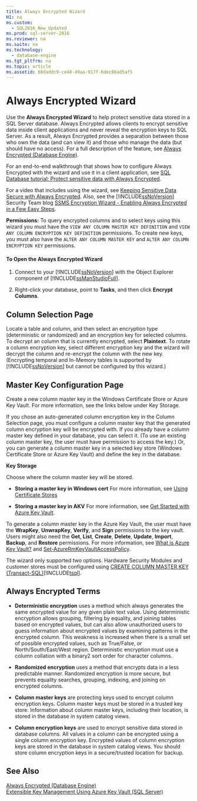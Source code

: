 ```yaml
---
title: Always Encrypted Wizard
H1: na
ms.custom: 
  - SQL2016_New_Updated
ms.prod: sql-server-2016
ms.reviewer: na
ms.suite: na
ms.technology: 
  - database-engine
ms.tgt_pltfrm: na
ms.topic: article
ms.assetid: 68daddc9-ce48-49aa-917f-6dec86ad5af5
---
```

# Always Encrypted Wizard
  Use the **Always Encrypted Wizard** to help protect sensitive data  stored in a SQL Server database. Always Encrypted allows clients to encrypt sensitive data inside client applications and never reveal the encryption keys to SQL Server. As a result, Always Encrypted provides a separation between those who own the data \(and can view it\) and those who manage the data \(but should have no access\).  For a full description of the feature, see [Always Encrypted &#40;Database Engine&#41;](../../Topics/TopicNameNotContainA/Always-Encrypted--Database-Engine-.md).  
  
 For an end\-to\-end walkthrough that shows how to configure Always Encrypted with the wizard and use it in a client application, see [SQL Database tutorial: Protect sensitive data with Always Encrypted](https://azure.microsoft.com/documentation/articles/sql-database-always-encrypted/).  
  
 For a video that includes using the wizard, see [Keeping Sensitive Data Secure with Always Encrypted](https://channel9.msdn.com/events/DataDriven/SQLServer2016/AlwaysEncrypted). Also, see the [!INCLUDE[ssNoVersion](../../Token/Other/ssNoVersion_md.md)] Security Team blog [SSMS Encryption Wizard \- Enabling Always Encrypted in a Few Easy Steps](http://blogs.msdn.com/b/sqlsecurity/archive/2015/11/01/ssms-encryption-wizard-enabling-always-encrypted-made-easy.aspx).  
  
 **Permissions:** To query encrypted columns and to select keys using this wizard you must have the `VIEW ANY COLUMN MASTER KEY DEFINITION` and `VIEW ANY COLUMN ENCRYPTION KEY DEFINITION` permissions. To create new keys, you must also have the `ALTER ANY COLUMN MASTER KEY` and `ALTER ANY COLUMN ENCRYPTION KEY` permissions.  
  
#### To Open the Always Encrypted Wizard  
  
1.  Connect to your [!INCLUDE[ssNoVersion](../../Token/Other/ssNoVersion_md.md)] with the Object Explorer component of [!INCLUDE[ssManStudioFull](../../Token/Other/ssManStudioFull_md.md)].  
  
2.  Right\-click your database, point to **Tasks**, and then click **Encrypt Columns**.  
  
## Column Selection Page  
 Locate a table and column, and then select an encryption type  \(deterministic or randomized\) and an encryption key for selected columns. To decrypt an column that is currently encrypted, select **Plaintext**. To rotate a column encryption key, select different encryption key and the wizard will decrypt the column and re\-encrypt the column with the new key. \(Encrypting temporal and In\-Memory tables is supported by [!INCLUDE[ssNoVersion](../../Token/Other/ssNoVersion_md.md)] but cannot be configured by this wizard.\)  
  
## Master Key Configuration Page  
 Create a new column master key in the Windows Certificate Store or Azure Key Vault. For more information, see the links below under Key Storage.  
  
 If you chose an auto\-generated column encryption key in the Column Selection page, you must configure a column master key that the generated column encryption key will be encrypted with. If you already have a column master key defined in your database, you can select it. \(To use an existing column master key, the user must have permission to access the key.\) Or, you can generate a column master key in a selected key store \(Windows Certificate Store or Azure Key Vault\) and define the key in the database.  
  
 **Key Storage**  
  
 Choose where the column master key will be stored.  
  
-   **Storing a master key in Windows cert** For more information, see [Using Certificate Stores](https://msdn.microsoft.com/library/windows/desktop/aa388160.aspx)  
  
-   **Storing a master key in AKV** For more information, see [Get Started with Azure Key Vault](https://azure.microsoft.com/documentation/articles/key-vault-get-started/).  
  
 To generate a column master key in the Azure Key Vault, the user must have the **WrapKey**, **UnwrapKey**, **Verify**, and **Sign** permissions to the key vault. Users might also need the **Get**, **List**, **Create**, **Delete**, **Update**, **Import**, **Backup**, and **Restore** permissions. For more information, see [What is Azure Key Vault?](https://azure.microsoft.com/documentation/articles/key-vault-whatis/) and   [Set\-AzureRmKeyVaultAccessPolicy](https://msdn.microsoft.com/library/mt603625.aspx).  
  
 The wizard only supported two options. Hardware Security Modules and customer stores must be configured using [CREATE COLUMN MASTER KEY &#40;Transact-SQL&#41;](../Topic/CREATE%20COLUMN%20MASTER%20KEY%20\(Transact-SQL\).md)[!INCLUDE[tsql](../../Token/Other/tsql_md.md)].  
  
## Always Encrypted Terms  
  
-   **Deterministic encryption** uses a method which always generates the same encrypted value for any given plain text value. Using deterministic encryption allows grouping, filtering by equality, and joining tables based on encrypted values, but can also allow unauthorized users to guess information about encrypted values by examining patterns in the encrypted column. This weakness is increased when there is a small set of possible encrypted values, such as True\/False, or North\/South\/East\/West region. Deterministic encryption must use a column collation with a binary2 sort order for character columns.  
  
-   **Randomized encryption** uses a method that encrypts data in a less predictable manner. Randomized encryption is more secure, but prevents equality searches, grouping, indexing, and joining on encrypted columns.  
  
-   **Column master keys** are protecting keys used to encrypt column encryption keys. Column master keys must be stored in a trusted key store. Information about column master keys, including their location, is stored in the database in system catalog views.  
  
-   **Column encryption keys** are used to encrypt sensitive data stored in database columns. All values in a column can be encrypted using a single column encryption key. Encrypted values of column encryption keys are stored in the database in system catalog views. You should store column encryption keys in a secure\/trusted location for backup.  
  
## See Also  
 [Always Encrypted &#40;Database Engine&#41;](../../Topics/TopicNameNotContainA/Always-Encrypted--Database-Engine-.md)   
 [Extensible Key Management Using Azure Key Vault &#40;SQL Server&#41;](../../Topics/TopicNameNotContainA/Extensible-Key-Management-Using-Azure-Key-Vault--SQL-Server-.md)  
  
  